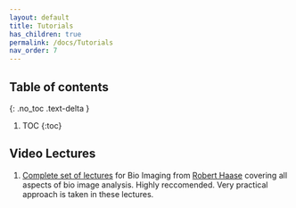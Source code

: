 ```yaml
---
layout: default
title: Tutorials
has_children: true
permalink: /docs/Tutorials
nav_order: 7
---
```


## Table of contents
{: .no_toc .text-delta }

1. TOC
{:toc}

## Video Lectures

1. [Complete set of lectures](https://www.youtube.com/playlist?list=PL5ESQNfM5lc7SAMstEu082ivW4BDMvd0U) for Bio Imaging from [Robert Haase](https://myerslab.mpi-cbg.de/robert-haase/) covering all aspects of bio image analysis. Highly reccomended. Very practical approach is taken in these lectures.